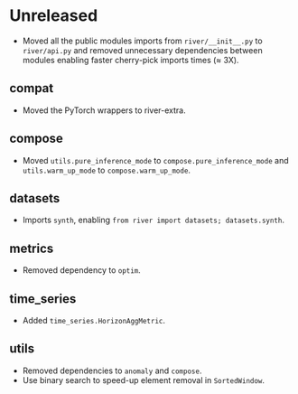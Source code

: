 # Unreleased

- Moved all the public modules imports from `river/__init__.py` to `river/api.py` and removed unnecessary dependencies between modules enabling faster cherry-pick imports times (≈ 3X).

## compat

- Moved the PyTorch wrappers to river-extra.

## compose

- Moved `utils.pure_inference_mode` to `compose.pure_inference_mode` and `utils.warm_up_mode` to `compose.warm_up_mode`.

## datasets

- Imports `synth`, enabling `from river import datasets; datasets.synth`.

## metrics

- Removed dependency to `optim`.

## time_series

- Added `time_series.HorizonAggMetric`.

## utils

- Removed dependencies to `anomaly` and `compose`.
- Use binary search to speed-up element removal in `SortedWindow`.
